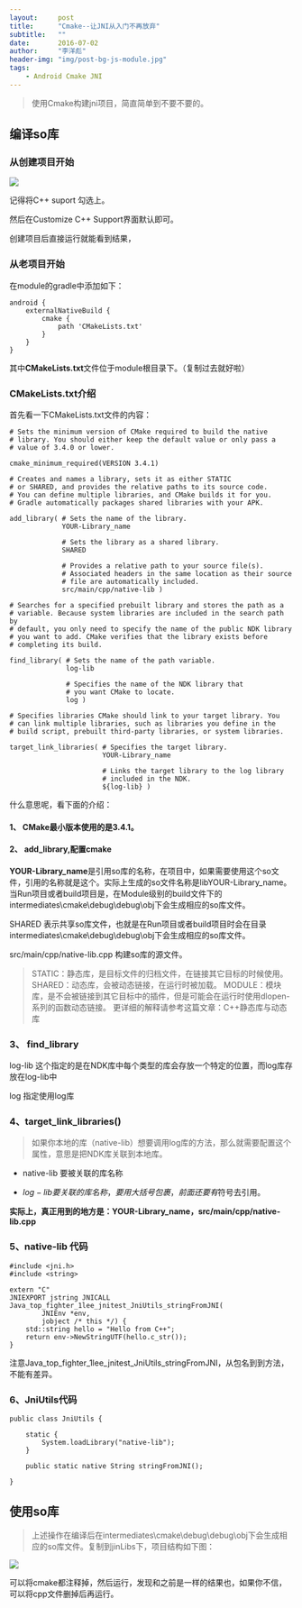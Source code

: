 ```yaml
---
layout:     post
title:      "Cmake--让JNI从入门不再放弃"
subtitle:   ""
date:       2016-07-02
author:     "李洋彪"
header-img: "img/post-bg-js-module.jpg"
tags:
    - Android Cmake JNI
---
```


>使用Cmake构建jni项目，简直简单到不要不要的。

## 编译so库

### 从创建项目开始

![](https://i.imgur.com/ZRp3MM8.png)

记得将C++ suport 勾选上。

然后在Customize C++ Support界面默认即可。

创建项目后直接运行就能看到结果，

### 从老项目开始

在module的gradle中添加如下：

	android {
		externalNativeBuild {
	        cmake {
	            path 'CMakeLists.txt'
	        }
    	}
	}

其中**CMakeLists.txt**文件位于module根目录下。（复制过去就好啦）

### CMakeLists.txt介绍
首先看一下CMakeLists.txt文件的内容：

	# Sets the minimum version of CMake required to build the native
	# library. You should either keep the default value or only pass a
	# value of 3.4.0 or lower.
	
	cmake_minimum_required(VERSION 3.4.1)
	
	# Creates and names a library, sets it as either STATIC
	# or SHARED, and provides the relative paths to its source code.
	# You can define multiple libraries, and CMake builds it for you.
	# Gradle automatically packages shared libraries with your APK.
	
	add_library( # Sets the name of the library.
	             YOUR-Library_name
	
	             # Sets the library as a shared library.
	             SHARED
	
	             # Provides a relative path to your source file(s).
	             # Associated headers in the same location as their source
	             # file are automatically included.
	             src/main/cpp/native-lib )
	
	# Searches for a specified prebuilt library and stores the path as a
	# variable. Because system libraries are included in the search path by
	# default, you only need to specify the name of the public NDK library
	# you want to add. CMake verifies that the library exists before
	# completing its build.
	
	find_library( # Sets the name of the path variable.
	              log-lib
	
	              # Specifies the name of the NDK library that
	              # you want CMake to locate.
	              log )
	
	# Specifies libraries CMake should link to your target library. You
	# can link multiple libraries, such as libraries you define in the
	# build script, prebuilt third-party libraries, or system libraries.
	
	target_link_libraries( # Specifies the target library.
	                       YOUR-Library_name
	
	                       # Links the target library to the log library
	                       # included in the NDK.
	                       ${log-lib} )

什么意思呢，看下面的介绍：

#### 1、 CMake最小版本使用的是3.4.1。

#### 2、 add_library,配置cmake

**YOUR-Library_name**是引用so库的名称，在项目中，如果需要使用这个so文件，引用的名称就是这个。实际上生成的so文件名称是libYOUR-Library_name。当Run项目或者build项目是，在Module级别的build文件下的intermediates\cmake\debug\debug\obj下会生成相应的so库文件。

SHARED 表示共享so库文件，也就是在Run项目或者build项目时会在目录intermediates\cmake\debug\debug\obj下会生成相应的so库文件。

src/main/cpp/native-lib.cpp 构建so库的源文件。

>STATIC：静态库，是目标文件的归档文件，在链接其它目标的时候使用。
SHARED：动态库，会被动态链接，在运行时被加载。
MODULE：模块库，是不会被链接到其它目标中的插件，但是可能会在运行时使用dlopen-系列的函数动态链接。
更详细的解释请参考这篇文章：C++静态库与动态库

### 3、 find_library

log-lib 这个指定的是在NDK库中每个类型的库会存放一个特定的位置，而log库存放在log-lib中

log 指定使用log库

### 4、target_link_libraries()
>如果你本地的库（native-lib）想要调用log库的方法，那么就需要配置这个属性，意思是把NDK库关联到本地库。

* native-lib
要被关联的库名称

* ${log-lib}
要关联的库名称，要用大括号包裹，前面还要有$符号去引用。

**实际上，真正用到的地方是：YOUR-Library_name，src/main/cpp/native-lib.cpp**

### 5、native-lib 代码

	#include <jni.h>
	#include <string>

	extern "C"
	JNIEXPORT jstring JNICALL
	Java_top_fighter_1lee_jnitest_JniUtils_stringFromJNI(
	        JNIEnv *env,
	        jobject /* this */) {
	    std::string hello = "Hello from C++";
	    return env->NewStringUTF(hello.c_str());
	}

注意Java_top_fighter_1lee_jnitest_JniUtils_stringFromJNI，从包名到到方法，不能有差异。

### 6、JniUtils代码

	
	public class JniUtils {

	    static {
	        System.loadLibrary("native-lib");
	    }
	
	    public static native String stringFromJNI();

	}

## 使用so库
>上述操作在编译后在intermediates\cmake\debug\debug\obj下会生成相应的so库文件。复制到jinLibs下，项目结构如下图：

![](https://i.imgur.com/A2OMUHj.png)

可以将cmake都注释掉，然后运行，发现和之前是一样的结果也，如果你不信，可以将cpp文件删掉后再运行。

